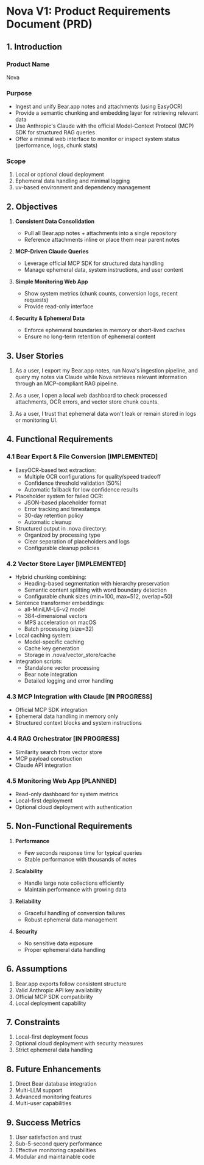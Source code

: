# Nova V1: Product Requirements Document (PRD)

## 1. Introduction

### Product Name
Nova

### Purpose
- Ingest and unify Bear.app notes and attachments (using EasyOCR)
- Provide a semantic chunking and embedding layer for retrieving relevant data
- Use Anthropic's Claude with the official Model-Context Protocol (MCP) SDK for structured RAG queries
- Offer a minimal web interface to monitor or inspect system status (performance, logs, chunk stats)

### Scope
1. Local or optional cloud deployment
2. Ephemeral data handling and minimal logging
3. uv-based environment and dependency management

## 2. Objectives

1. **Consistent Data Consolidation**
   - Pull all Bear.app notes + attachments into a single repository
   - Reference attachments inline or place them near parent notes

2. **MCP-Driven Claude Queries**
   - Leverage official MCP SDK for structured data handling
   - Manage ephemeral data, system instructions, and user content

3. **Simple Monitoring Web App**
   - Show system metrics (chunk counts, conversion logs, recent requests)
   - Provide read-only interface

4. **Security & Ephemeral Data**
   - Enforce ephemeral boundaries in memory or short-lived caches
   - Ensure no long-term retention of ephemeral content

## 3. User Stories

1. As a user, I export my Bear.app notes, run Nova's ingestion pipeline, and query my notes via Claude while Nova retrieves relevant information through an MCP-compliant RAG pipeline.

2. As a user, I open a local web dashboard to check processed attachments, OCR errors, and vector store chunk counts.

3. As a user, I trust that ephemeral data won't leak or remain stored in logs or monitoring UI.

## 4. Functional Requirements

### 4.1 Bear Export & File Conversion [IMPLEMENTED]
- EasyOCR-based text extraction:
  - Multiple OCR configurations for quality/speed tradeoff
  - Confidence threshold validation (50%)
  - Automatic fallback for low confidence results
- Placeholder system for failed OCR:
  - JSON-based placeholder format
  - Error tracking and timestamps
  - 30-day retention policy
  - Automatic cleanup
- Structured output in .nova directory:
  - Organized by processing type
  - Clear separation of placeholders and logs
  - Configurable cleanup policies

### 4.2 Vector Store Layer [IMPLEMENTED]
- Hybrid chunking combining:
  - Heading-based segmentation with hierarchy preservation
  - Semantic content splitting with word boundary detection
  - Configurable chunk sizes (min=100, max=512, overlap=50)
- Sentence transformer embeddings:
  - all-MiniLM-L6-v2 model
  - 384-dimensional vectors
  - MPS acceleration on macOS
  - Batch processing (size=32)
- Local caching system:
  - Model-specific caching
  - Cache key generation
  - Storage in .nova/vector_store/cache
- Integration scripts:
  - Standalone vector processing
  - Bear note integration
  - Detailed logging and error handling

### 4.3 MCP Integration with Claude [IN PROGRESS]
- Official MCP SDK integration
- Ephemeral data handling in memory only
- Structured context blocks and system instructions

### 4.4 RAG Orchestrator [IN PROGRESS]
- Similarity search from vector store
- MCP payload construction
- Claude API integration

### 4.5 Monitoring Web App [PLANNED]
- Read-only dashboard for system metrics
- Local-first deployment
- Optional cloud deployment with authentication

## 5. Non-Functional Requirements

1. **Performance**
   - Few seconds response time for typical queries
   - Stable performance with thousands of notes

2. **Scalability**
   - Handle large note collections efficiently
   - Maintain performance with growing data

3. **Reliability**
   - Graceful handling of conversion failures
   - Robust ephemeral data management

4. **Security**
   - No sensitive data exposure
   - Proper ephemeral data handling

## 6. Assumptions

1. Bear.app exports follow consistent structure
2. Valid Anthropic API key availability
3. Official MCP SDK compatibility
4. Local deployment capability

## 7. Constraints

1. Local-first deployment focus
2. Optional cloud deployment with security measures
3. Strict ephemeral data handling

## 8. Future Enhancements

1. Direct Bear database integration
2. Multi-LLM support
3. Advanced monitoring features
4. Multi-user capabilities

## 9. Success Metrics

1. User satisfaction and trust
2. Sub-5-second query performance
3. Effective monitoring capabilities
4. Modular and maintainable code
